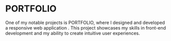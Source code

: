 # PORTFOLIO
One of my notable projects is PORTFOLIO, where I designed and developed a responsive web application . This project showcases my skills in front-end development and my ability to create intuitive user experiences.
